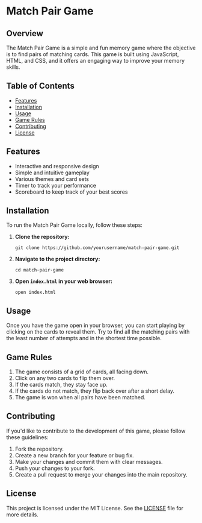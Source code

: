 <!DOCTYPE html>
<html lang="en">
<head>
    <meta charset="UTF-8">
    <meta name="viewport" content="width=device-width, initial-scale=1.0">

</head>
<body>
<h1>Match Pair Game</h1>
<h2>Overview</h2>
<p>The Match Pair Game is a simple and fun memory game where the objective is to find pairs of matching cards. This game is built using JavaScript, HTML, and CSS, and it offers an engaging way to improve your memory skills.</p>
<h2>Table of Contents</h2>
<ul>
    <li><a href="#features">Features</a></li>
    <li><a href="#installation">Installation</a></li>
    <li><a href="#usage">Usage</a></li>
    <li><a href="#game-rules">Game Rules</a></li>
    <li><a href="#contributing">Contributing</a></li>
    <li><a href="#license">License</a></li>
</ul>
<h2 id="features">Features</h2>
<ul>
    <li>Interactive and responsive design</li>
    <li>Simple and intuitive gameplay</li>
    <li>Various themes and card sets</li>
    <li>Timer to track your performance</li>
    <li>Scoreboard to keep track of your best scores</li>
</ul>
<h2 id="installation">Installation</h2>
<p>To run the Match Pair Game locally, follow these steps:</p>
<ol>
    <li><strong>Clone the repository:</strong>
        <pre><code>git clone https://github.com/yourusername/match-pair-game.git</code></pre>
    </li>
    <li><strong>Navigate to the project directory:</strong>
        <pre><code>cd match-pair-game</code></pre>
    </li>
    <li><strong>Open <code>index.html</code> in your web browser:</strong>
        <pre><code>open index.html</code></pre>
    </li>
</ol>
<h2 id="usage">Usage</h2>
<p>Once you have the game open in your browser, you can start playing by clicking on the cards to reveal them. Try to find all the matching pairs with the least number of attempts and in the shortest time possible.</p>
<h2 id="game-rules">Game Rules</h2>
<ol>
    <li>The game consists of a grid of cards, all facing down.</li>
    <li>Click on any two cards to flip them over.</li>
    <li>If the cards match, they stay face up.</li>
    <li>If the cards do not match, they flip back over after a short delay.</li>
    <li>The game is won when all pairs have been matched.</li>
</ol>
<h2 id="contributing">Contributing</h2>
<p>If you'd like to contribute to the development of this game, please follow these guidelines:</p>
<ol>
    <li>Fork the repository.</li>
    <li>Create a new branch for your feature or bug fix.</li>
    <li>Make your changes and commit them with clear messages.</li>
    <li>Push your changes to your fork.</li>
    <li>Create a pull request to merge your changes into the main repository.</li>
</ol>
<h2 id="license">License</h2>
<p>This project is licensed under the MIT License. See the <a href="LICENSE">LICENSE</a> file for more details.</p>
</body>
</html>
